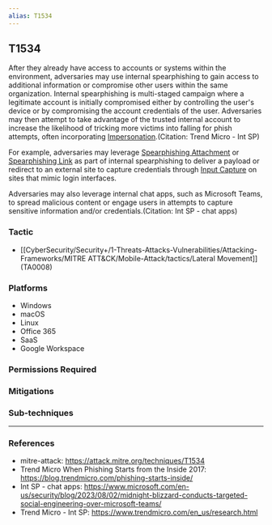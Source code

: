 ```yaml
---
alias: T1534
---
```


## T1534

After they already have access to accounts or systems within the environment, adversaries may use internal spearphishing to gain access to additional information or compromise other users within the same organization. Internal spearphishing is multi-staged campaign where a legitimate account is initially compromised either by controlling the user's device or by compromising the account credentials of the user. Adversaries may then attempt to take advantage of the trusted internal account to increase the likelihood of tricking more victims into falling for phish attempts, often incorporating [Impersonation](https://attack.mitre.org/techniques/T1656).(Citation: Trend Micro - Int SP)

For example, adversaries may leverage [Spearphishing Attachment](https://attack.mitre.org/techniques/T1566/001) or [Spearphishing Link](https://attack.mitre.org/techniques/T1566/002) as part of internal spearphishing to deliver a payload or redirect to an external site to capture credentials through [Input Capture](https://attack.mitre.org/techniques/T1056) on sites that mimic login interfaces.

Adversaries may also leverage internal chat apps, such as Microsoft Teams, to spread malicious content or engage users in attempts to capture sensitive information and/or credentials.(Citation: Int SP - chat apps)


### Tactic
- [[CyberSecurity/Security+/1-Threats-Attacks-Vulnerabilities/Attacking-Frameworks/MITRE ATT&CK/Mobile-Attack/tactics/Lateral Movement]] (TA0008)

### Platforms
- Windows
- macOS
- Linux
- Office 365
- SaaS
- Google Workspace

### Permissions Required

### Mitigations

### Sub-techniques


---
### References

- mitre-attack: https://attack.mitre.org/techniques/T1534
- Trend Micro When Phishing Starts from the Inside 2017: https://blog.trendmicro.com/phishing-starts-inside/
- Int SP - chat apps: https://www.microsoft.com/en-us/security/blog/2023/08/02/midnight-blizzard-conducts-targeted-social-engineering-over-microsoft-teams/
- Trend Micro - Int SP: https://www.trendmicro.com/en_us/research.html
